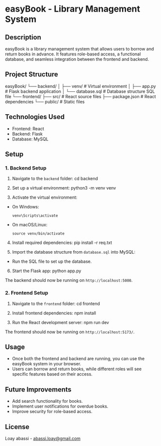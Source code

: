 # easyBook - Library Management System
## Description

easyBook is a library management system that allows users to borrow and return books in advance. It features role-based access, a functional database, and seamless integration between the frontend and backend.

## Project Structure

easyBook/ 
    └── backend/ 
    │   ├── venv/ # Virtual environment 
    │   ├── app.py # Flask backend application 
    │   └── database.sql # Database structure SQL file 
    └── frontend/ 
        ├── src/ # React source files 
        ├── package.json # React dependencies 
        └── public/ # Static files


## Technologies Used

- Frontend: React
- Backend: Flask
- Database: MySQL

## Setup

### 1. Backend Setup

1. Navigate to the `backend` folder:
cd backend

2. Set up a virtual environment:
python3 -m venv venv


3. Activate the virtual environment:
- On Windows:
  ```
  venv\Scripts\activate
  ```
- On macOS/Linux:
  ```
  source venv/bin/activate
  ```

4. Install required dependencies:
    pip install -r req.txt


5. Import the database structure from `database.sql` into MySQL:
- Run the SQL file to set up the database.

6. Start the Flask app:
python app.py


The backend should now be running on `http://localhost:5000`.

### 2. Frontend Setup

1. Navigate to the `frontend` folder:
cd frontend


2. Install frontend dependencies:
npm install

3. Run the React development server:
npm run dev

The frontend should now be running on `http://localhost:5173/`.

## Usage

- Once both the frontend and backend are running, you can use the easyBook system in your browser.
- Users can borrow and return books, while different roles will see specific features based on their access.

## Future Improvements

- Add search functionality for books.
- Implement user notifications for overdue books.
- Improve security for role-based access.

## License
Loay abassi - abassi.loay@gmail.com